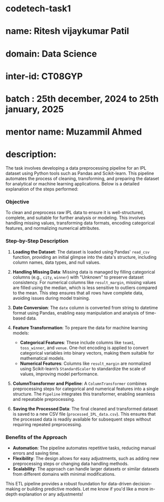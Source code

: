 # **codetech-task1**
# **name**: Ritesh vijaykumar Patil
# **domain**: Data Science
# **inter-id**: CT08GYP
# **batch** : 25th december, 2024 to 25th january, 2025
# **mentor name**: Muzammil Ahmed
# **description**: 
The task involves developing a data preprocessing pipeline for an IPL dataset using Python tools such as Pandas and Scikit-learn. This pipeline automates the process of cleaning, transforming, and preparing the dataset for analytical or machine learning applications. Below is a detailed explanation of the steps performed:

### **Objective**
To clean and preprocess raw IPL data to ensure it is well-structured, complete, and suitable for further analysis or modeling. This involves handling missing values, transforming data formats, encoding categorical features, and normalizing numerical attributes.

### **Step-by-Step Description**

1. **Loading the Dataset**:
   The dataset is loaded using Pandas' `read_csv` function, providing an initial glimpse into the data's structure, including column names, data types, and null values.

2. **Handling Missing Data**:
   Missing data is managed by filling categorical columns (e.g., `city`, `winner`) with "Unknown" to preserve dataset consistency. For numerical columns like `result_margin`, missing values are filled using the median, which is less sensitive to outliers compared to the mean. This step ensures that all rows have complete data, avoiding issues during model training.

3. **Date Conversion**:
   The `date` column is converted from string to datetime format using Pandas, enabling easy manipulation and analysis of time-based data.

4. **Feature Transformation**:
   To prepare the data for machine learning models:
   - **Categorical Features**: These include columns like `team1`, `toss_winner`, and `venue`. One-hot encoding is applied to convert categorical variables into binary vectors, making them suitable for mathematical models.
   - **Numerical Features**: Columns like `result_margin` are normalized using Scikit-learn’s `StandardScaler` to standardize the scale of values, improving model performance.

5. **ColumnTransformer and Pipeline**:
   A `ColumnTransformer` combines preprocessing steps for categorical and numerical features into a single structure. The `Pipeline` integrates this transformer, enabling seamless and repeatable preprocessing.

6. **Saving the Processed Data**:
   The final cleaned and transformed dataset is saved to a new CSV file (`processed_IPL_data.csv`). This ensures that the processed data is readily available for subsequent steps without requiring repeated preprocessing.

### **Benefits of the Approach**
- **Automation**: The pipeline automates repetitive tasks, reducing manual errors and saving time.
- **Flexibility**: The design allows for easy adjustments, such as adding new preprocessing steps or changing data handling methods.
- **Scalability**: The approach can handle larger datasets or similar datasets from different domains with minimal modifications.

This ETL pipeline provides a robust foundation for data-driven decision-making or building predictive models. Let me know if you'd like a more in-depth explanation or any adjustments!
